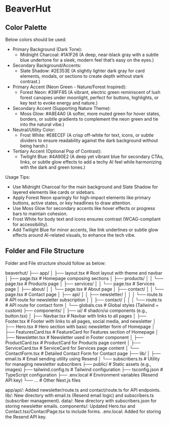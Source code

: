 # BeaverHut

## Color Palette


Below colors should be used:


- Primary Background (Dark Tone):
   + Midnight Charcoal: #1A1F26 (A deep, near-black gray with a subtle blue undertone for a sleek, modern feel that’s easy on the eyes.)
- Secondary Background/Accents:
   + Slate Shadow: #2E353E (A slightly lighter dark gray for card elements, modals, or sections to create depth without stark contrast.)
- Primary Accent (Neon Green - Nature/Forest Inspired):
   + Forest Neon: #39FF85 (A vibrant, electric green reminiscent of lush forest canopies under moonlight, perfect for buttons, highlights, or key text to evoke energy and nature.)
- Secondary Accent (Supporting Nature Theme):
   + Moss Glow: #A8E4A0 (A softer, more muted green for hover states, borders, or subtle gradients to complement the neon green and tie into the natural vibe.)
- Neutral/Utility Color:
   + Frost White: #E8ECEF (A crisp off-white for text, icons, or subtle dividers to ensure readability against the dark background without being harsh.)
- Tertiary Accent (Optional Pop of Contrast):
   + Twilight Blue: #4A90E2 (A deep yet vibrant blue for secondary CTAs, links, or subtle glow effects to add a techy AI feel while harmonizing with the dark and green tones.)


Usage Tips:
- Use Midnight Charcoal for the main background and Slate Shadow for layered elements like cards or sidebars.
- Apply Forest Neon sparingly for high-impact elements like primary buttons, active states, or key headlines to draw attention.
- Use Moss Glow for secondary accents like hover effects or progress bars to maintain cohesion.
- Frost White for body text and icons ensures contrast (WCAG-compliant for accessibility).
- Add Twilight Blue for minor accents, like link underlines or subtle glow effects around AI-related visuals, to enhance the tech vibe.




## Folder and File Structure


Folder and File structure should follow as below:


beaverhut/
├── app/
│   ├── layout.tsx          # Root layout with theme and navbar
│   ├── page.tsx            # Homepage composing sections
│   ├── products/
│   │   └── page.tsx        # Products page
│   ├── services/
│   │   └── page.tsx        # Services page
│   ├── about/
│   │   └── page.tsx        # About page
│   ├── contact/
│   │   └── page.tsx        # Contact page
│   ├── api/
│   │   ├── newsletter/
│   │   │   └── route.ts    # API route for newsletter subscription
│   │   ├── contact/
│   │   │   └── route.ts    # API route for contact form
│   └── globals.css         # Global styles (Tailwind + custom)
├── components/
│   ├── ui/                 # shadcn/ui components (e.g., button.tsx)
│   ├── Navbar.tsx          # Navbar with links to all pages
│   ├── Footer.tsx          # Footer with links to all pages, social media, and newsletter
│   ├── Hero.tsx            # Hero section with basic newsletter form of Homepage
│   ├── FeaturesCard.tsx    # FeatureCard for Features section of Homepage
│   ├── Newsletter.tsx      # Newsletter used in Footer component
│   ├── ProductCard.tsx     # ProductCard for Products page content
│   ├── ServiceCard.tsx     # ServiceCard for Services page content
│   └── ContactForm.tsx     # Detailed Contact Form for Contact page
├── lib/
│   ├── email.ts            # Email sending utility using Resend
│   └── subscribers.ts      # Utility for managing newsletter subscribers
├── public/                 # Static assets (e.g., images)
├── tailwind.config.ts      # Tailwind configuration
├── tsconfig.json           # TypeScript configuration
├── .env.local              # Environment variables (Resend API key)
└── ...                     # Other Next.js files


app/api/: Added newsletter/route.ts and contact/route.ts for API endpoints.
lib/: New directory with email.ts (Resend email logic) and subscribers.ts (subscriber management).
data/: New directory with subscribers.json for storing newsletter emails.
components/: Updated Hero.tsx and Contact.tsx/ContactPage.tsx to include forms.
.env.local: Added for storing the Resend API key.

